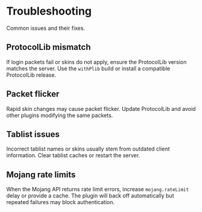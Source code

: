 # Troubleshooting

Common issues and their fixes.

## ProtocolLib mismatch
If login packets fail or skins do not apply, ensure the ProtocolLib version matches the server. Use the `withPlib` build or install a compatible ProtocolLib release.

## Packet flicker
Rapid skin changes may cause packet flicker. Update ProtocolLib and avoid other plugins modifying the same packets.

## Tablist issues
Incorrect tablist names or skins usually stem from outdated client information. Clear tablist caches or restart the server.

## Mojang rate limits
When the Mojang API returns rate limit errors, increase `mojang.rateLimit` delay or provide a cache. The plugin will back off automatically but repeated failures may block authentication.
